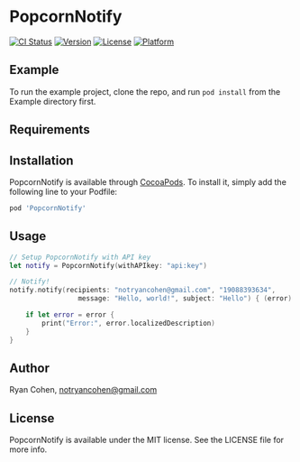 # PopcornNotify

[![CI Status](http://img.shields.io/travis/imryan/PopcornNotify.svg?style=flat)](https://travis-ci.org/imryan/PopcornNotify)
[![Version](https://img.shields.io/cocoapods/v/PopcornNotify.svg?style=flat)](http://cocoapods.org/pods/PopcornNotify)
[![License](https://img.shields.io/cocoapods/l/PopcornNotify.svg?style=flat)](http://cocoapods.org/pods/PopcornNotify)
[![Platform](https://img.shields.io/cocoapods/p/PopcornNotify.svg?style=flat)](http://cocoapods.org/pods/PopcornNotify)

## Example

To run the example project, clone the repo, and run `pod install` from the Example directory first.

## Requirements

## Installation

PopcornNotify is available through [CocoaPods](http://cocoapods.org). To install
it, simply add the following line to your Podfile:

```ruby
pod 'PopcornNotify'
```

## Usage

```swift
// Setup PopcornNotify with API key
let notify = PopcornNotify(withAPIkey: "api:key")

// Notify!
notify.notify(recipients: "notryancohen@gmail.com", "19088393634", 
                 message: "Hello, world!", subject: "Hello") { (error) in

    if let error = error {
        print("Error:", error.localizedDescription)
    }
}
```

## Author

Ryan Cohen, notryancohen@gmail.com

## License

PopcornNotify is available under the MIT license. See the LICENSE file for more info.
